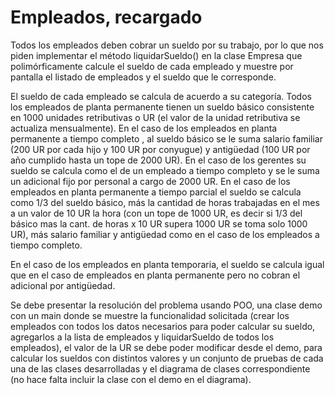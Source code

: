 # Empleados, recargado

Todos los empleados deben cobrar un sueldo por su trabajo, por lo que nos piden implementar el método liquidarSueldo() en la clase Empresa que polimórficamente calcule el sueldo de cada empleado y muestre por pantalla el listado de empleados y el sueldo que le corresponde.

El sueldo de cada empleado se calcula de acuerdo a su categoría.
Todos los empleados de planta permanente tienen un sueldo básico consistente en 1000 unidades retributivas o UR (el valor de la unidad retributiva se actualiza mensualmente). En el caso de los empleados en planta permanente a tiempo completo , al sueldo básico se le suma salario familiar (200 UR por cada hijo y 100 UR por conyugue) y antigüedad (100 UR por año cumplido hasta un tope de 2000 UR). En el caso de los gerentes su sueldo se calcula como el de un empleado a tiempo completo y se le suma un adicional fijo por personal a cargo de 2000 UR.
En el caso de los empleados en planta permanente a tiempo parcial el sueldo se calcula como 1/3 del sueldo básico, más la cantidad de horas trabajadas en el mes a un valor de 10 UR la hora (con un tope de 1000 UR, es decir si 1/3 del básico mas la cant. de horas x 10 UR supera 1000 UR se toma solo 1000 UR), más salario familiar y antigüedad como en el caso de los empleados a tiempo completo.

En el caso de los empleados en planta temporaria, el sueldo se calcula igual que en el caso de empleados en planta permanente pero no cobran el adicional por antigüedad.

Se debe presentar la resolución del problema usando POO, una clase demo con un main donde se muestre la funcionalidad solicitada (crear los empleados con todos los datos necesarios para poder calcular su sueldo, agregarlos a la lista de empleados y liquidarSueldo de todos los empleados), el valor de la UR se debe poder modificar desde el demo, para calcular los sueldos con distintos valores y un conjunto de pruebas de cada una de las clases desarrolladas y el diagrama de clases correspondiente (no hace falta incluir la clase con el demo en el diagrama).
